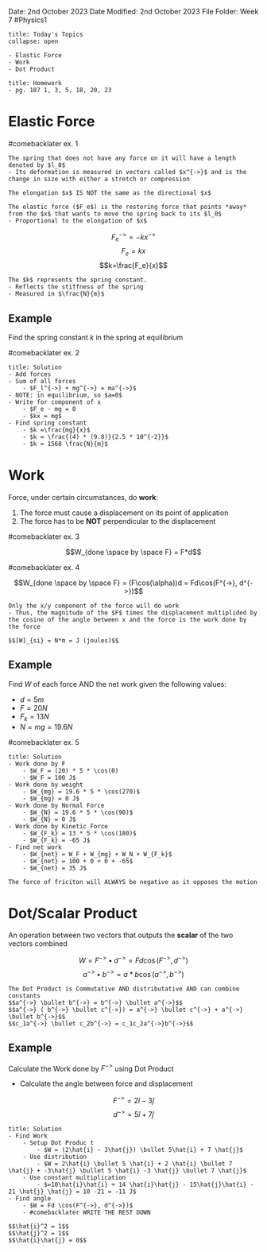 Date: 2nd October 2023
Date Modified: 2nd October 2023
File Folder: Week 7
#Physics1

```ad-abstract
title: Today's Topics
collapse: open

- Elastic Force
- Work
- Dot Product

```

```ad-note
title: Homework
- pg. 187 1, 3, 5, 18, 20, 23
```
# Elastic Force

#comebacklater ex. 1

```ad-important
The spring that does not have any force on it will have a length denoted by $l_0$
- Its deformation is measured in vectors called $x^{->}$ and is the change in size with either a stretch or compression
```

```ad-warning
The elongation $x$ IS NOT the same as the directional $x$
```

```ad-summary
The elastic force ($F_e$) is the restoring force that points *away* from the $x$ that wants to move the spring back to its $l_0$
- Proportional to the elongation of $x$
```

$$F_e^{->} = -kx^{->}$$
$$F_e = kx$$
$$k=\frac{F_e}{x}$$
```ad-note
The $k$ represents the spring constant. 
- Reflects the stiffness of the spring
- Measured in $\frac{N}{m}$
```

## Example

Find the spring constant $k$ in the spring at equilibrium

#comebacklater ex. 2

```ad-check
title: Solution
- Add forces
- Sum of all forces
	- $F_l^{->} + mg^{->} = ma^{->}$
- NOTE: in equilibrium, so $a=0$
- Write for component of x
	- $F_e - mg = 0
	- $kx = mg$
- Find spring constant
	- $k =\frac{mg}{x}$
	- $k = \frac{(4) * (9.8)}{2.5 * 10^{-2}}$
	- $k = 1568 \frac{N}{m}$
```

# Work

Force, under certain circumstances, do **work**:
1. The force must cause a displacement on its point of application
2. The force has to be **NOT** perpendicular to the displacement

#comebacklater ex. 3

$$W_{done \space by \space F} = F*d$$

#comebacklater ex. 4

$$W_{done \space by \space F} = (F\cos(\alpha))d = Fd\cos(F^{->}, d^{->})$$

```ad-important
Only the x/y component of the force will do work
- Thus, the magnitude of the $F$ times the displacement multiplided by the cosine of the angle between x and the force is the work done by the force
```

```ad-note
$$[W]_{si} = N*m = J (joules)$$
```

## Example

Find $W$ of each force AND the net work given the following values:
- $d = 5m$
- $F = 20 N$
- $F_k = 13 N$
- $N = mg = 19.6N$

#comebacklater ex. 5

```ad-check
title: Solution
- Work done by F
	- $W_F = (20) * 5 * \cos(0)
	- $W_F = 100 J$
- Work done by weight
	- $W_{mg} = 19.6 * 5 * \cos(270)$
	- $W_{mg} = 0 J$
- Work done by Normal Force
	- $W_{N} = 19.6 * 5 * \cos(90)$
	- $W_{N} = 0 J$
- Work done by Kinetic Force
	- $W_{F_k} = 13 * 5 * \cos(180)$
	- $W_{F_k} = -65 J$
- Find net work
	- $W_{net} = W_F + W_{mg} + W_N + W_{F_k}$
	- $W_{net} = 100 + 0 + 0 + -65$
	- $W_{net} = 35 J$
```

```ad-note
The force of friciton will ALWAYS be negative as it opposes the motion
```

# Dot/Scalar Product

An operation between two vectors that outputs the **scalar** of the two vectors combined

$$ W = F^{->} \bullet d^{->} = Fd\cos(F^{->}, d^{->})$$
$$a^{->} \bullet b^{->} = a * b \cos(a^{->}, b^{->})$$

```ad-note
The Dot Product is Commutative AND distributative AND can combine constants
$$a^{->} \bullet b^{->} = b^{->} \bullet a^{->}$$
$$a^{->} ( b^{->} \bullet c^{->}) = a^{->} \bullet c^{->} + a^{->} \bullet b^{->}$$
$$c_1a^{->} \bullet c_2b^{->} = c_1c_2a^{->}b^{->}$$
```

## Example

Calculate the Work done by $F^{->}$ using Dot Product
- Calculate the angle between force and displacement

$$F^{->} = 2\hat{i} - 3\hat{j}$$
$$d^{->} = 5\hat{i} + 7 \hat{j}$$
```ad-check
title: Solution
- Find Work
	- Setup Dot Produc t
		- $W = (2\hat{i} - 3\hat{j}) \bullet 5\hat{i} + 7 \hat{j}$
	- Use distribution
		- $W = 2\hat{i} \bullet 5 \hat{i} + 2 \hat{i} \bullet 7 \hat{j} + -3\hat{j} \bullet 5 \hat{i} -3 \hat{j} \bullet 7 \hat{j}$
	- Use constant multiplication
		- $=10\hat{i}\hat{i} + 14 \hat{i}\hat{j} - 15\hat{j}\hat{i} - 21 \hat{j} \hat{j} = 10 -21 = -11 J$
- Find angle
	- $W = Fd \cos(F^{->}, d^{->})$
	- #comebacklater WRITE THE REST DOWN
```

```ad-important
$$\hat{i}^2 = 1$$
$$\hat{j}^2 = 1$$
$$\hat{i}\hat{j} = 0$$
```



